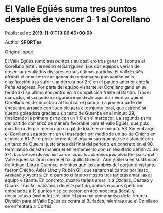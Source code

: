 
# El Valle Egüés suma tres puntos después de vencer 3-1 al Corellano

Published at: **2019-11-01T19:06:06+00:00**

Author: **SPORT.es**

Original: [sport](https://www.sport.es/es/noticias/tercera-division/el-valle-egues-suma-tres-puntos-despues-de-vencer-3-1-al-corellano-7710832)

El Valle Egüés sumó tres puntos a su casillero tras ganar 3-1 contra el Corellano este viernes en el Sarriguren. Los dos equipos venían de cosechar resultados dispares en sus últimos partidos. El Valle Egüés afrontó el encuentro con ganas de remontar su puntuación en la clasificación tras sufrir una derrota por 2-0 en el partido anterior ante la Peña Azagresa. Por parte del equipo visitante, el Corellano ganó en su feudo 3-1 su último encuentro en la competición frente al Baztan. Tras el marcador, el conjunto sarrigurense es decimoquinto, mientras que el Corellano es decimoctavo al finalizar el partido.
La primera parte del encuentro arrancó con buen pie para el conjunto local, que estrenó su cuenta goleadora gracias a un tanto de Guembe en el minuto 29, finalizando la primera parte con un 1-0 en el marcador.
La segunda parte del partido comenzó de manera favorable para el Valle Egüés, que puso más tierra de por medio con un gol de Iriarte en el minuto 53. Sin embargo, el Corellano se aproximó en el marcador por medio de un gol de Chicho en el minuto 81. Pero posteriormente el equipo sarrigurense se distanció con un tanto de Outeiral justo antes del final del periodo, en concreto en el 90, terminando de esta manera el enfrentamiento con un resultado definitivo de 3-1.
Los entrenadores realizaron todos los cambios posibles. Por parte del Valle Egüés saltaron desde el banquillo Outeiral, Asín y Sierra en sustitución de Adrian, Lara y Guembe, mientras que los cambios del conjunto visitante fueron Chicho, Asier Liroz y Rubén Gil, que saltaron al campo por Isaac, Arellano y Ayensa.
En el partido el árbitro mostró tres tarjetas amarillas al equipo visitante. En concreto, mostró tarjeta amarilla a Ozcariz, Cestero y Ocariz.
Tras la finalización de este partido, ambos equipos quedaron empatados a 10 puntos y se colocaron en decimoquinta (local) y decimoctava (visitante) posición.
El próximo compromiso de la Tercera División para el Valle Egüés es contra el Burladés, mientras que el Corellano se enfrentará al Cortes.
